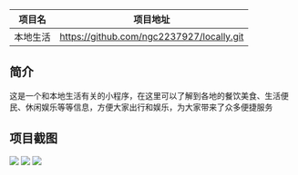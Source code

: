 |项目名    |项目地址                                     |
|:-------:|:-------------------------------------------:|
|本地生活  |https://github.com/ngc2237927/locally.git|

## 简介

这是一个和本地生活有关的小程序，在这里可以了解到各地的餐饮美食、生活便民、休闲娱乐等等信息，方便大家出行和娱乐，为大家带来了众多便捷服务

## 项目截图
![](https://inews.gtimg.com/newsapp_ls/0/14928183585/0)
![](https://inews.gtimg.com/newsapp_ls/0/14928185067/0)
![](https://inews.gtimg.com/newsapp_ls/0/14928185358/0)
